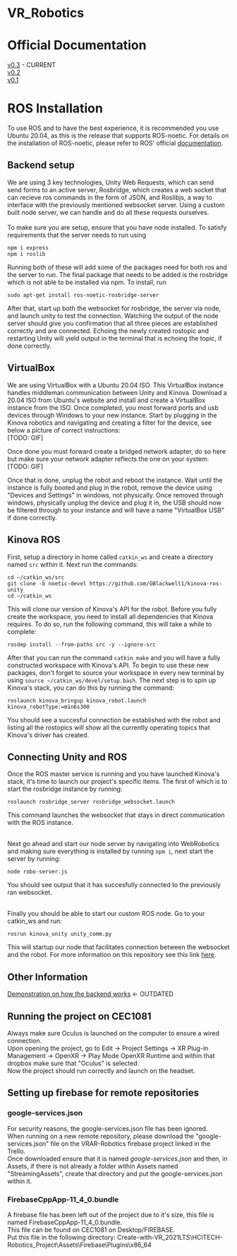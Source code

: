 # VR_Robotics

# Official Documentation
[v0.3](https://docs.google.com/document/d/1Vq1E06NB6uMMl9waGwsURmFeGithhr47/edit#heading=h.gjdgxs) - CURRENT<br />
[v0.2](https://docs.google.com/document/d/1iEIsHn4ZuEX7BySoSJjzWleKyucmKfP0/edit#heading=h.gjdgxs) <br />
[v0.1](https://docs.google.com/document/d/13ZL7vmcc42b7DCAwTz1lXTCw9_UmrbYe/edit) <br />

# ROS Installation
To use ROS and to have the best experience, it is recommended you use Ubuntu 20.04, as this is the release that supports ROS-noetic.
For details on the installation of ROS-noetic, please refer to ROS' official [documentation](http://wiki.ros.org/Installation/Ubuntu).
## Backend setup
We are using 3 key technologies, Unity Web Requests, which can send send forms to an active server, Rosbridge, which creates a web socket that can recieve ros commands in the form of JSON, and Roslibjs, a way to interface with the previously mentioned websocket server. Using a custom built node server, we can handle and do all these requests ourselves. <br /><br />
To make sure you are setup, ensure that you have node installed. 
To satisfy requirements that the server needs to run using 
```
npm i express  
npm i roslib
```
Running both of these will add some of the packages need for both ros and the server to run. The final package that needs to be added is the rosbridge which is not able to be installed via npm. To install, run
```
sudo apt-get install ros-noetic-rosbridge-server
```
After that, start up both the websocket for rosbridge, the server 
via node, and launch unity to test the connection. Watching the output of the node server should give you confirmation that all three pieces are established correctly and are connected. Echoing the newly created rostopic and restarting Unity will yield output in the terminal that is echoing the topic, if done correctly. 

## VirtualBox
We are using VirtualBox with a Ubuntu 20.04 ISO. This VirtualBox instance handles middleman communication between Unity and Kinova. Download a 20.04 ISO from Ubuntu's website and install and create a VirtualBox instance from the ISO. Once completed, you most forward ports and usb devices through Windows to your new instance. Start by plugging in the Kinova robotics and navigating and creating a filter for the device, see below a picture of correct instructions: <br />[TODO: GIF]<br />

Once done you must forward create a bridged network adapter, do so here but make sure your network adapter reflects the one on your system: <br />[TODO: GIF]<br />

Once that is done, unplug the robot and reboot the instance. Wait until the instance is fully booted and plug in the robot, remove the device using "Devices and Settings" in windows, not physically. Once removed through windows, physically unplug the device and plug it in, the USB should now be filtered through to your instance and will have a name "VirtualBox USB" if done correctly.

## Kinova ROS
First, setup a directory in home called ```catkin_ws``` and create a directory named ```src``` within it. 
Next run the commands:
```
cd ~/catkin_ws/src
git clone -b noetic-devel https://github.com/GBlackwell1/kinova-ros-unity
cd ~/catkin_ws
```
This will clone our version of Kinova's API for the robot. Before you fully create the workspace, you need to install all dependencies that Kinova requires. To do so, run the following command, this will take a while to complete:
```
rosdep install --from-paths src -y --ignore-src
```
After that you can run the command ```catkin_make``` and you will have a fully constructed workspace with Kinova's API. To begin to use these new packages, don't forget to source your workspace in every new terminal by using ```source ~/catkin_ws/devel/setup.bash```.
The next step is to spin up Kinova's stack, you can do this by running the command:
```
roslaunch kinova_bringup kinova_robot.launch kinova_robotType:=m1n6s300 
```
You should see a succesful connection be established with the robot and listing all the rostopics will show all the currently operating topics that Kinova's driver has created.

## Connecting Unity and ROS
Once the ROS master service is running and you have launched Kinova's stack, it's time to launch our project's specific items. The first of which is to start the rosbridge instance by running:
```
roslaunch rosbridge_server rosbridge_websocket.launch
```
This command launches the websocket that stays in direct communication with the ROS instance. <br/><br/>

Next go ahead and start our node server by navigating into WebRobotics and making sure everything is installed by running `npm i`, next start the server by running:
```
node robo-server.js
```
You should see output that it has succesfully connected to the previously ran websocket.<br/><br/>

Finally you should be able to start our custom ROS node. Go to your catkin_ws and run:
```
rosrun kinova_unity unity_comm.py
```
This will startup our node that facilitates connection between the websocket and the robot. For more information on this repository see this link [here](https://github.com/GBlackwell1/kinova-ros-unity).

## Other Information
[Demonstration on how the backend works](https://youtu.be/JW2PU8VDYow) <- OUTDATED 

## Running the project on CEC1081
Always make sure Oculus is launched on the computer to ensure a wired connection. <br />
Upon opening the project, go to Edit -> Project Settings -> XR Plug-in Management -> OpenXR -> Play Mode OpenXR Runtime and within that dropbox make sure that "Oculus" is selected. <br />
Now the project should run correctly and launch on the headset.

## Setting up firebase for remote repositories
### google-services.json
For security reasons, the google-services.json file has been ignored. <br />
When running on a new remote repository, please download the "google-services.json" file on the VRAR-Robotics firebase project linked in the Trello. <br />
Once downloaded ensure that it is named <i>google-services.json</i> and then, in Assets, if there is not already a folder within Assets named "StreamingAssets", create that directory and put the google-services.json within it. <br />
### FirebaseCppApp-11_4_0.bundle
A firebase file has been left out of the project due to it's size, this file is named FirebaseCppApp-11_4_0.bundle. <br />
This file can be found on CEC1081 on Desktop/FIREBASE. <br />
Put this file in the following directory: Create-with-VR_2021LTS\HCITECH-Robotics_Project\Assets\Firebase\Plugins\x86_64 <br />

